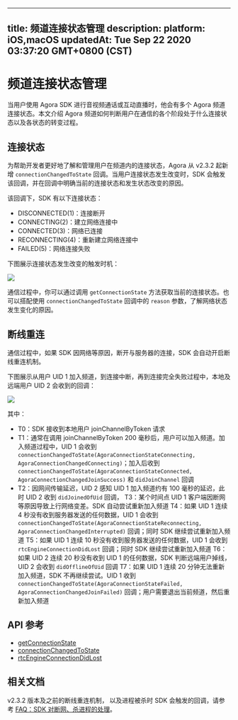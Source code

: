 
---
title: 频道连接状态管理
description: 
platform: iOS,macOS
updatedAt: Tue Sep 22 2020 03:37:20 GMT+0800 (CST)
---
# 频道连接状态管理
当用户使用 Agora SDK 进行音视频通话或互动直播时，他会有多个 Agora 频道连接状态。本文介绍 Agora 频道如何判断用户在通信的各个阶段处于什么连接状态以及各状态的转变过程。

## 连接状态

为帮助开发者更好地了解和管理用户在频道内的连接状态，Agora 从 v2.3.2 起新增 `connectionChangedToState` 回调。当用户连接状态发生改变时，SDK 会触发该回调，并在回调中明确当前的连接状态和发生状态改变的原因。

该回调下，SDK 有以下连接状态：

- DISCONNECTED(1)：连接断开
- CONNECTING(2)：建立网络连接中
- CONNECTED(3)：网络已连接
- RECONNECTING(4)：重新建立网络连接中
- FAILED(5)：网络连接失败

下图展示连接状态发生改变的触发时机：

![](https://web-cdn.agora.io/docs-files/1569297859333)

通信过程中，你可以通过调用 `getConnectionState` 方法获取当前的连接状态。也可以搭配使用 `connectionChangedToState` 回调中的 `reason` 参数，了解网络状态发生变化的原因。

## 断线重连

通信过程中，如果 SDK 因网络等原因，断开与服务器的连接，SDK 会自动开启断线重连机制。

下图展示从用户 UID 1 加入频道，到连接中断，再到连接完全失败过程中，本地及远端用户 UID 2 会收到的回调：

![](https://web-cdn.agora.io/docs-files/1569298035806)

其中：

- T0：SDK 接收到本地用户 joinChannelByToken 请求
- T1：通常在调用 joinChannelByToken 200 毫秒后，用户可以加入频道。加入频道过程中，UID 1 会收到 `connectionChangedToState(AgoraConnectionStateConnecting, AgoraConnectionChangedConnecting)`；加入后收到 `connectionChangedToState(AgoraConnectionStateConnected, AgoraConnectionChangedJoinSuccess)` 和 `didJoinChannel` 回调
- T2：因网间传输延迟，UID 2 感知 UID 1 加入频道约有 100 毫秒的延迟，此时 UID 2 收到 `didJoinedOfUid` 回调，
T3：某个时间点 UID 1 客户端因断网等原因导致上行网络变差。SDK 自动尝试重新加入频道
T4：如果 UID 1 连续 4 秒没有收到服务器发送的任何数据，UID 1 会收到 `connectionChangedToState(AgoraConnectionStateReconnecting, AgoraConnectionChangedInterrupted)` 回调；同时 SDK 继续尝试重新加入频道
T5：如果 UID 1 连续 10 秒没有收到服务器发送的任何数据，UID 1 会收到 `rtcEngineConnectionDidLost` 回调；同时 SDK 继续尝试重新加入频道
T6：如果 UID 2 连续 20 秒没有收到 UID 1 的任何数据，SDK 判断远端用户掉线，UID 2 会收到 `didOfflineOfUid` 回调
T7：如果 UID 1 连续 20 分钟无法重新加入频道，SDK 不再继续尝试。UID 1 收到 `connectionChangedToState(AgoraConnectionStateFailed, AgoraConnectionChangedJoinFailed)` 回调；用户需要退出当前频道，然后重新加入频道

## API 参考
- [getConnectionState](https://docs.agora.io/cn/Interactive%20Broadcast/API%20Reference/oc/Classes/AgoraRtcEngineKit.html#//api/name/getConnectionState)
- [connectionChangedToState](https://docs.agora.io/cn/Interactive%20Broadcast/API%20Reference/oc/Protocols/AgoraRtcEngineDelegate.html#//api/name/rtcEngine:connectionChangedToState:reason:)
- [rtcEngineConnectionDidLost](https://docs.agora.io/cn/Interactive%20Broadcast/API%20Reference/oc/Protocols/AgoraRtcEngineDelegate.html#//api/name/rtcEngineConnectionDidLost:)

## 相关文档

v2.3.2 版本及之前的断线重连机制， 以及进程被杀时 SDK 会触发的回调，请参考 [FAQ：SDK 对断网、杀进程的处理](https://docs.agora.io/cn/faq/sdk_behavior)。
